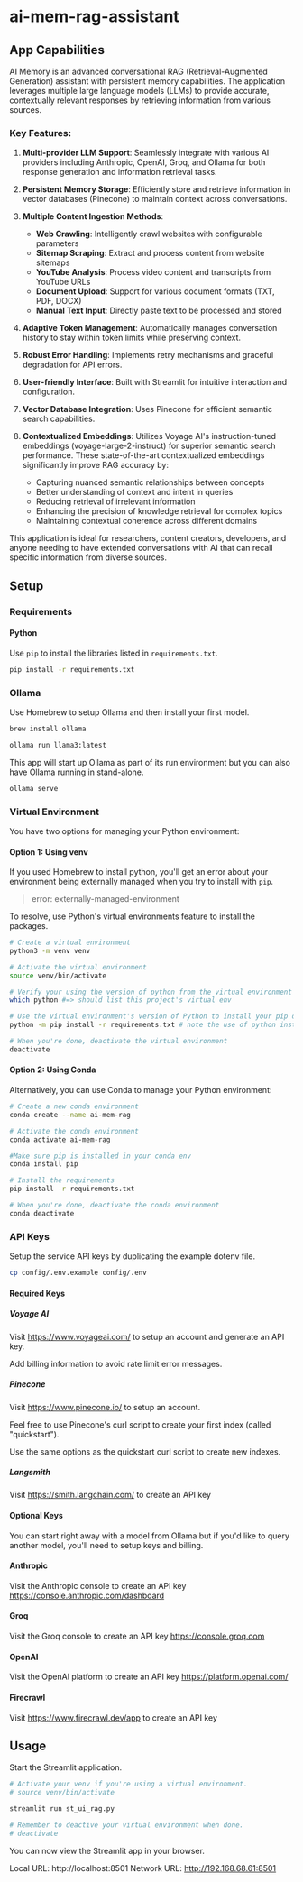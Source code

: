 # ai-mem-rag-assistant

## App Capabilities

AI Memory is an advanced conversational RAG (Retrieval-Augmented Generation) assistant with persistent memory capabilities. The application leverages multiple large language models (LLMs) to provide accurate, contextually relevant responses by retrieving information from various sources.

### Key Features:

1. **Multi-provider LLM Support**: Seamlessly integrate with various AI providers including Anthropic, OpenAI, Groq, and Ollama for both response generation and information retrieval tasks.

2. **Persistent Memory Storage**: Efficiently store and retrieve information in vector databases (Pinecone) to maintain context across conversations.

3. **Multiple Content Ingestion Methods**:
   - **Web Crawling**: Intelligently crawl websites with configurable parameters
   - **Sitemap Scraping**: Extract and process content from website sitemaps
   - **YouTube Analysis**: Process video content and transcripts from YouTube URLs
   - **Document Upload**: Support for various document formats (TXT, PDF, DOCX)
   - **Manual Text Input**: Directly paste text to be processed and stored

4. **Adaptive Token Management**: Automatically manages conversation history to stay within token limits while preserving context.

5. **Robust Error Handling**: Implements retry mechanisms and graceful degradation for API errors.

6. **User-friendly Interface**: Built with Streamlit for intuitive interaction and configuration.

7. **Vector Database Integration**: Uses Pinecone for efficient semantic search capabilities.

8. **Contextualized Embeddings**: Utilizes Voyage AI's instruction-tuned embeddings (voyage-large-2-instruct) for superior semantic search performance. These state-of-the-art contextualized embeddings significantly improve RAG accuracy by:
   - Capturing nuanced semantic relationships between concepts
   - Better understanding of context and intent in queries
   - Reducing retrieval of irrelevant information
   - Enhancing the precision of knowledge retrieval for complex topics
   - Maintaining contextual coherence across different domains

This application is ideal for researchers, content creators, developers, and anyone needing to have extended conversations with AI that can recall specific information from diverse sources.

## Setup

### Requirements

#### Python

Use `pip` to install the libraries listed in `requirements.txt`.

```bash
pip install -r requirements.txt
```

### Ollama

Use Homebrew to setup Ollama and then install your first model.

```bash
brew install ollama

ollama run llama3:latest
```

This app will start up Ollama as part of its run environment but you can also
have Ollama running in stand-alone.

```bash
ollama serve
```

### Virtual Environment

You have two options for managing your Python environment:

#### Option 1: Using venv

If you used Homebrew to install python, you'll get an error about your
environment being externally managed when you try to install with `pip`.

> error: externally-managed-environment

To resolve, use Python's virtual environments feature to install the packages.

```bash
# Create a virtual environment
python3 -m venv venv

# Activate the virtual environment
source venv/bin/activate

# Verify your using the version of python from the virtual environment (rather than the system)
which python #=> should list this project's virtual env

# Use the virtual environment's version of Python to install your pip dependencies
python -m pip install -r requirements.txt # note the use of python instead of python3 (system)

# When you're done, deactivate the virtual environment
deactivate
```

#### Option 2: Using Conda

Alternatively, you can use Conda to manage your Python environment:

```bash
# Create a new conda environment
conda create --name ai-mem-rag

# Activate the conda environment
conda activate ai-mem-rag

#Make sure pip is installed in your conda env 
conda install pip

# Install the requirements
pip install -r requirements.txt

# When you're done, deactivate the conda environment
conda deactivate
```

### API Keys

Setup the service API keys by duplicating the example dotenv file.

```bash
cp config/.env.example config/.env
```

#### Required Keys

##### Voyage AI

Visit https://www.voyageai.com/ to setup an account and generate an API key.

Add billing information to avoid rate limit error messages.

##### Pinecone

Visit https://www.pinecone.io/ to setup an account.

Feel free to use Pinecone's curl script to create your first index (called
"quickstart").

Use the same options as the quickstart curl script to create new indexes.

##### Langsmith

Visit https://smith.langchain.com/ to create an API key

#### Optional Keys

You can start right away with a model from Ollama but if you'd like to query
another model, you'll need to setup keys and billing.

#### Anthropic

Visit the Anthropic console to create an API key
https://console.anthropic.com/dashboard

#### Groq

Visit the Groq console to create an API key
https://console.groq.com

#### OpenAI

Visit the OpenAI platform to create an API key
https://platform.openai.com/

#### Firecrawl

Visit https://www.firecrawl.dev/app to create an API key

## Usage

Start the Streamlit application.

```bash
# Activate your venv if you're using a virtual environment.
# source venv/bin/activate

streamlit run st_ui_rag.py

# Remember to deactive your virtual environment when done.
# deactivate
```

You can now view the Streamlit app in your browser.

Local URL: http://localhost:8501
Network URL: http://192.168.68.61:8501
